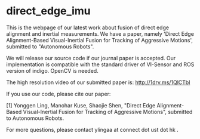 # direct_edge_imu
This is the webpage of our latest work about fusion of direct edge alignment and inertial measurements. We have a paper, namely 'Direct Edge Alignment-Based Visual-Inertial Fusion for Tracking of Aggressive Motions', submitted to "Autonomous Robots".

We will release our source code if our journal paper is accepted. Our implementation is compatible with the standard driver of VI-Sensor and ROS version of indigo. OpenCV is needed.

The high resolution video of our submitted paper is: http://1drv.ms/1QlCTbl

If you use our code, please cite our paper:

[1] Yonggen Ling, Manohar Kuse, Shaojie Shen, "Direct Edge Alignment-Based Visual-Inertial Fusion for Tracking of Aggressive Motions", submitted to Autonomous Robots.

For more questions, please contact ylingaa at connect dot ust dot hk .

